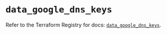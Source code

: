 # `data_google_dns_keys`

Refer to the Terraform Registry for docs: [`data_google_dns_keys`](https://registry.terraform.io/providers/hashicorp/google/5.15.0/docs/data-sources/dns_keys).
